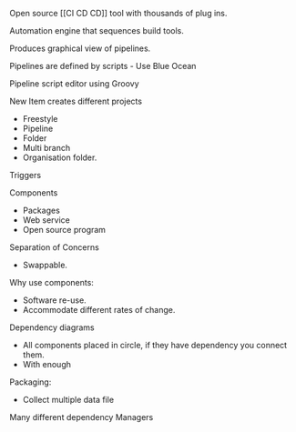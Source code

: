 Open source [[CI CD CD]] tool with thousands of plug ins. 

Automation engine that sequences build tools. 

Produces graphical view of pipelines. 

Pipelines are defined by scripts - Use Blue Ocean

Pipeline script editor using Groovy

New Item creates different projects
- Freestyle
- Pipeline
- Folder
- Multi branch
- Organisation folder. 

Triggers 


Components 
- Packages
- Web service
- Open source program

Separation of Concerns
- Swappable. 

Why use components:
- Software re-use. 
- Accommodate different rates of change. 

Dependency diagrams
- All components placed in circle, if they have dependency you connect them. 
- With enough 

Packaging:
- Collect multiple data file

Many different dependency Managers